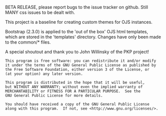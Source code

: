 BETA RELEASE, please report bugs to the issue tracker on github. 
Still MANY css issues to be dealt with. 

This project is a baseline for creating custom themes for OJS instances. 

Bootstrap (2.3.0) is applied to the 'out of the box' OJS html templates, which are stored in the 'templates'
directory. Changes have only been made to the common/* files. 

A special shoutout and thank you to John Willinsky of the PKP project!

 
    This program is free software: you can redistribute it and/or modify
    it under the terms of the GNU General Public License as published by
    the Free Software Foundation, either version 3 of the License, or
    (at your option) any later version.

    This program is distributed in the hope that it will be useful,
    but WITHOUT ANY WARRANTY; without even the implied warranty of
    MERCHANTABILITY or FITNESS FOR A PARTICULAR PURPOSE.  See the
    GNU General Public License for more details.

    You should have received a copy of the GNU General Public License
    along with this program.  If not, see <http://www.gnu.org/licenses/>.

